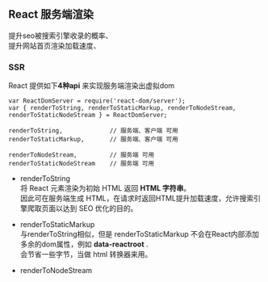 ## React 服务端渲染

提升seo被搜索引擎收录的概率、 <br />
提升网站首页渲染加载速度、

### SSR  
React 提供如下**4种api** 来实现服务端渲染出虚拟dom
```
var ReactDomServer = require('react-dom/server');
var { renderToString, renderToStaticMarkup, renderToNodeStream, renderToStaticNodeStream } = ReactDomServer;

renderToString,             // 服务端、客户端 可用
renderToStaticMarkup,       // 服务端、客户端 可用

renderToNodeStream,         // 服务端 可用
renderToStaticNodeStream    // 服务端 可用

```

- renderToString <br />
将 React 元素渲染为初始 HTML 返回 **HTML 字符串**。<br />
因此可在服务端生成 HTML，在请求时返回HTML提升加载速度，允许搜索引擎爬取页面以达到 SEO 优化的目的。 <br />


- renderToStaticMarkup <br />
与renderToString相似，但是 renderToStaticMarkup 不会在React内部添加多余的dom属性，例如 **data-reactroot** . <br />
会节省一些字节，当做 html 转换器来用。

- renderToNodeStream <br />


